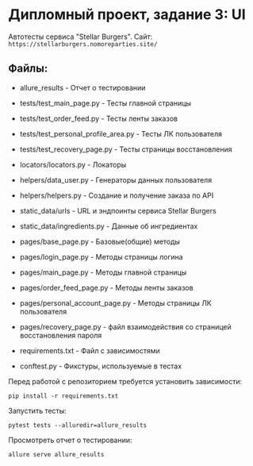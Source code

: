 # Дипломный проект, задание 3: UI

Автотесты сервиса  "Stellar Burgers". 
Сайт: `https://stellarburgers.nomoreparties.site/`

## Файлы:
- allure_results - Отчет о тестировании

- tests/test_main_page.py - Тесты главной страницы 
- tests/test_order_feed.py - Тесты ленты заказов
- tests/test_personal_profile_area.py - Тесты ЛК пользователя
- tests/test_recovery_page.py - Тесты страницы восстановления

- locators/locators.py - Локаторы

- helpers/data_user.py - Генераторы данных пользователя
- helpers/helpers.py - Создание и получение заказа по API

- static_data/urls - URL и эндпоинты сервиса Stellar Burgers
- static_data/ingredients.py -  Данные об ингредиентах



- pages/base_page.py - Базовые(общие) методы
- pages/login_page.py - Методы страницы логина
- pages/main_page.py - Методы главной страницы
- pages/order_feed_page.py - Методы ленты заказов
- pages/personal_account_page.py - Методы страницы ЛК пользователя
- pages/recovery_page.py - файл взаимодействия со страницей восстановления пароля

- requirements.txt - Файл с зависимостями
- conftest.py - Фикстуры, используемые в тестах

Перед работой с репозиторием требуется установить зависимости: 
```
pip install -r requirements.txt
```
Запустить тесты:
```
pytest tests --alluredir=allure_results
```
Просмотреть отчет о тестировании:
```
allure serve allure_results
```